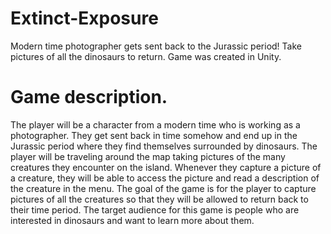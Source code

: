 # Extinct-Exposure
 Modern time photographer gets sent back to the Jurassic period! Take pictures of all the dinosaurs to return. Game was created in Unity.

# Game description. 
The player will be a character from a modern time who is working as a photographer. They get sent back in time somehow and end up in the Jurassic period where they find themselves surrounded by dinosaurs. The player will be traveling around the map taking pictures of the many creatures they encounter on the island. Whenever they capture a picture of a creature, they will be able to access the picture and read a description of the creature in the menu. The goal of the game is for the player to capture pictures of all the creatures so that they will be allowed to return back to their time period. The target audience for this game is people who are interested in dinosaurs and want to learn more about them.
